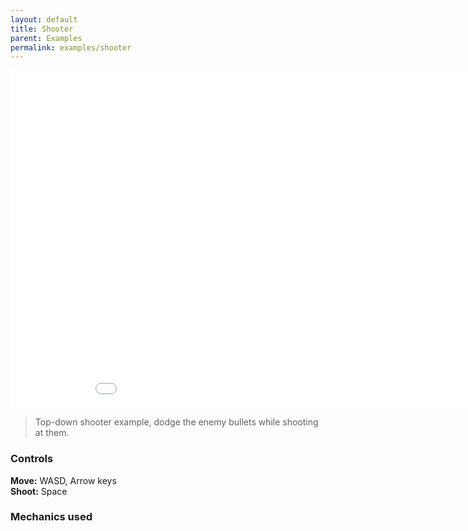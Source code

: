 ```yaml
--- 
layout: default
title: Shooter
parent: Examples
permalink: examples/shooter
---
```


<iframe id="" src="Shooter/" name="" width="960" height="540" frameborder="0" marginheight="0" scrolling="no"></iframe>

> Top-down shooter example, dodge the enemy bullets while shooting at them.

### Controls
**Move:** WASD, Arrow keys  
**Shoot:** Space


### Mechanics used
